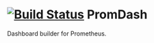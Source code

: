 [![Build Status](https://travis-ci.org/prometheus/promdash.svg?branch=master)](https://travis-ci.org/prometheus/promdash)
PromDash
=============

Dashboard builder for Prometheus.
